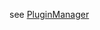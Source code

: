 see [PluginManager](https://htmlpreview.github.io/?https://github.com/bruderstein/nppPluginManager/blob/master/doc/index.html)
